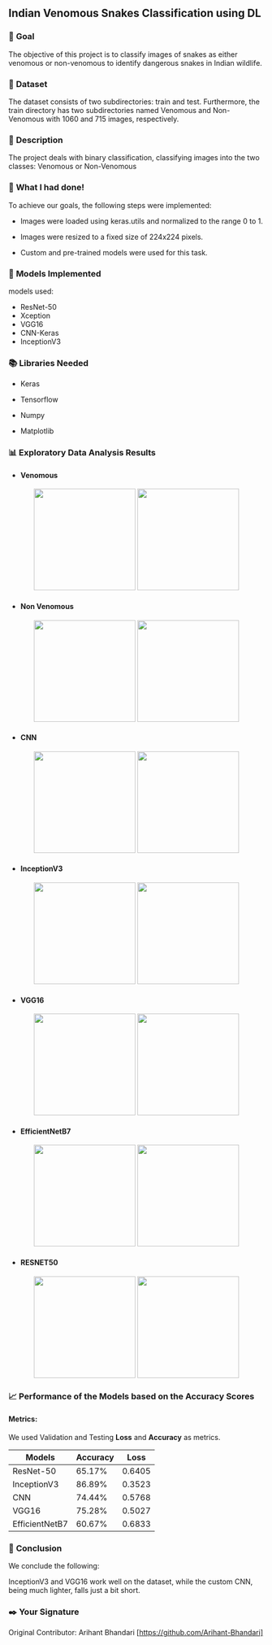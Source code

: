 ## **Indian Venomous Snakes Classification using DL**

### 🎯 **Goal**

The objective of this project is to classify images of snakes as either venomous or non-venomous to identify dangerous snakes in Indian wildlife.

### 🧵 **Dataset**

The dataset consists of two subdirectories: train and test. Furthermore, the train directory has two subdirectories named Venomous and Non-Venomous with 1060 and 715 images, respectively.

### 🧾 **Description**

The project deals with binary classification, classifying images into the two classes: Venomous or Non-Venomous

### 🧮 **What I had done!**

To achieve our goals, the following steps were implemented:

- Images were loaded using keras.utils and normalized to the range 0 to 1.

- Images were resized to a fixed size of 224x224 pixels.

- Custom and pre-trained models were used for this task.

### 🚀 **Models Implemented**

models used:

- ResNet-50
- Xception
- VGG16
- CNN-Keras
- InceptionV3

### 📚 **Libraries Needed**

- Keras

- Tensorflow

- Numpy

- Matplotlib

### 📊 **Exploratory Data Analysis Results**


- #### **Venomous**

<p align="center">
  <img src="https://github.com/Arihant-Bhandari/DL-Simplified/blob/snake_classify/Indian%20Venomous%20Snakes%20Classification%20using%20DL/Images/ven1.png" height="200px" width="200px" />
  <img src="https://github.com/Arihant-Bhandari/DL-Simplified/blob/snake_classify/Indian%20Venomous%20Snakes%20Classification%20using%20DL/Images/ven2.png" height="200px" width="200px" />
</p>

- #### **Non Venomous**

<p align="center">
  <img src="https://github.com/Arihant-Bhandari/DL-Simplified/blob/snake_classify/Indian%20Venomous%20Snakes%20Classification%20using%20DL/Images/NV1.png" height="200px" width="200px" />
  <img src="https://github.com/Arihant-Bhandari/DL-Simplified/blob/snake_classify/Indian%20Venomous%20Snakes%20Classification%20using%20DL/Images/NV2.png" height="200px" width="200px" />
</p>

- #### **CNN**

<p align="center">
  <img src="path/to/your/image1.png" height="200px" width="200px" />
  <img src="path/to/your/image2.png" height="200px" width="200px" />
</p>

- #### **InceptionV3**

<p align="center">
  <img src="path/to/your/image1.png" height="200px" width="200px" />
  <img src="path/to/your/image2.png" height="200px" width="200px" />
</p>

- #### **VGG16**

<p align="center">
  <img src="path/to/your/image1.png" height="200px" width="200px" />
  <img src="path/to/your/image2.png" height="200px" width="200px" />
</p>

- #### **EfficientNetB7**

<p align="center">
  <img src="path/to/your/image1.png" height="200px" width="200px" />
  <img src="path/to/your/image2.png" height="200px" width="200px" />
</p>

- #### **RESNET50**

<p align="center">
  <img src="path/to/your/image1.png" height="200px" width="200px" />
  <img src="path/to/your/image2.png" height="200px" width="200px" />
</p>

### 📈 **Performance of the Models based on the Accuracy Scores**

#### Metrics: 

We used Validation and Testing **Loss** and **Accuracy** as metrics.

| Models | Accuracy | Loss |
|--------|---------------------|--------------------------|
| ResNet-50 | 65.17% | 0.6405 |
| InceptionV3 | 86.89%  | 0.3523 | 
| CNN | 74.44% | 0.5768 |
| VGG16 | 75.28% | 0.5027 |
| EfficientNetB7 | 60.67% | 0.6833 |

### 📢 **Conclusion**

We conclude the following:

InceptionV3 and VGG16 work well on the dataset, while the custom CNN, being much lighter, falls just a bit short.

### ✒️ **Your Signature**

Original Contributor: Arihant Bhandari [https://github.com/Arihant-Bhandari]